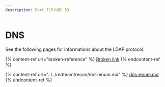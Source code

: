 ```yaml
---
description: Port TCP/UDP 53
---
```


# DNS

See the following pages for informations about the LDAP protocol.&#x20;

{% content-ref url="broken-reference" %}
[Broken link](broken-reference)
{% endcontent-ref %}

{% content-ref url="../../redteam/recon/dns-enum.md" %}
[dns-enum.md](../../redteam/recon/dns-enum.md)
{% endcontent-ref %}
